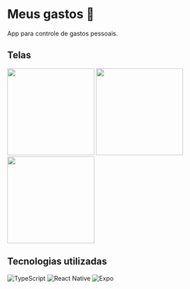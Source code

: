 # Meus gastos 💸

App para controle de gastos pessoais. 

## Telas

<img src="https://github.com/user-attachments/assets/7aca0178-49a5-428b-9c7a-d8d059825ab6" width="200" />
<img src="https://github.com/user-attachments/assets/9f5a3481-5709-4fa2-b5c0-5639ce40be58" width="200" />
<img src="https://github.com/user-attachments/assets/42c7b2f5-9ffe-4c03-8482-ec2ef393444d" width="200" />

## Tecnologias utilizadas
![TypeScript](https://img.shields.io/badge/typescript-%23007ACC.svg?style=for-the-badge&logo=typescript&logoColor=white)
![React Native](https://img.shields.io/badge/react_native-%2320232a.svg?style=for-the-badge&logo=react&logoColor=%2361DAFB)
![Expo](https://img.shields.io/badge/expo-1C1E24?style=for-the-badge&logo=expo&logoColor=#D04A37)
